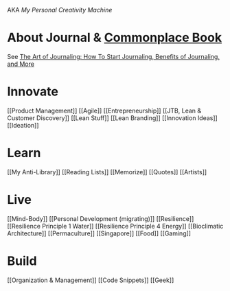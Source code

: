 AKA _My Personal Creativity Machine_
# About Journal & [Commonplace Book](https://en.wikipedia.org/wiki/Commonplace_book)
See [The Art of Journaling: How To Start Journaling, Benefits of Journaling, and More](https://dailystoic.com/journaling/)
# Innovate
[[Product Management]]
[[Agile]]
[[Entrepreneurship]]
[[JTB, Lean & Customer Discovery]]
[[Lean Stuff]]
[[Lean Branding]]
[[Innovation Ideas]]
[[Ideation]]
# Learn
[[My Anti-Library]]
	[[Reading Lists]]
[[Memorize]]
[[Quotes]]
[[Artists]]
# Live
[[Mind-Body]]
[[Personal Development (migrating)]]
[[Resilience]]
	[[Resilience Principle 1 Water]]
	[[Resilience Principle 4 Energy]]
	[[Bioclimatic Architecture]]
	[[Permaculture]]
[[Singapore]]
[[Food]]
[[Gaming]]
# Build
[[Organization & Management]]
[[Code Snippets]]
[[Geek]]

